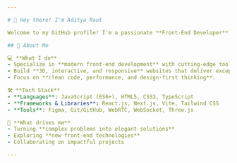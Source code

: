 ```yaml
---

# 👋 Hey there! I'm Aditya Raut  

Welcome to my GitHub profile! I'm a passionate **Front-End Developer** who loves crafting interactive, responsive, and visually stunning web experiences.  

## 🚀 About Me  

💻 **What I do**  
- Specialize in **modern front-end development** with cutting-edge tools and technologies.  
- Build **3D, interactive, and responsive** websites that deliver exceptional user experiences.  
- Focus on **clean code, performance, and design-first thinking**.  

🛠️ **Tech Stack**  
- **Languages**: JavaScript (ES6+), HTML5, CSS3, TypeScript  
- **Frameworks & Libraries**: React.js, Next.js, Vite, Tailwind CSS  
- **Tools**: Figma, Git/GitHub, WebRTC, WebSocket, Three.js  

🌟 **What drives me**  
- Turning **complex problems into elegant solutions**  
- Exploring **new front-end technologies**  
- Collaborating on impactful projects  

---
```



